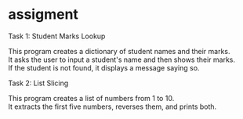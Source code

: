   # assigment

Task 1: Student Marks Lookup

This program creates a dictionary of student names and their marks.  
It asks the user to input a student's name and then shows their marks.  
If the student is not found, it displays a message saying so.

Task 2:  List Slicing

This program creates a list of numbers from 1 to 10.  
It extracts the first five numbers, reverses them, and prints both.
